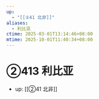 ```yaml
---
up:
  - "[[②41 北非]]"
aliases:
  - 利比亚
ctime: 2025-03-01T13:14:46+08:00
mtime: 2025-10-01T11:40:34+08:00
---
```


# ②413 利比亚

- up: [[②41 北非]]
